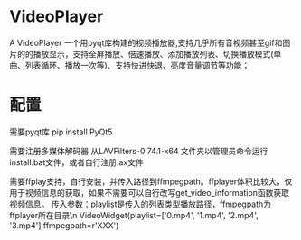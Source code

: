 # VideoPlayer
A VideoPlayer
一个用pyqt库构建的视频播放器,支持几乎所有音视频甚至gif和图片的的播放显示，支持全屏播放、倍速播放、添加播放列表、切换播放模式(单曲、列表循环、播放一次等)、支持快进快退、亮度音量调节等功能；
# 配置

需要pyqt库
pip install PyQt5

需要注册多媒体解码器
从LAVFilters-0.74.1-x64 文件夹以管理员命令运行install.bat文件，或者自行注册.ax文件

需要ffplay支持，自行安装，并传入路径到ffmpegpath。ffplayer体积比较大，仅用于视频信息的获取，如果不需要可以自行改写get_video_information函数获取视频信息。
传入参数：playlist是传入的列表类型播放路径，ffmpegpath为ffplayer所在目录\n
VideoWidget(playlist=['0.mp4', '1.mp4', '2.mp4', '3.mp4'],ffmpegpath=r'XXX')

